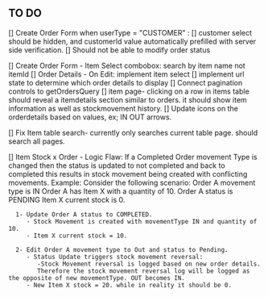 ## TO DO
[]  Create Order Form when userType = "CUSTOMER" : 
   [] customer select should be hidden, and customerId value automatically prefilled with server side verification.
   [] Should not be able to modify order status

[] Create Order Form - Item Select combobox: search by item name not itemId
[] Order Details - On Edit: implement item select
[] implement url state to determine which order details to display
[] Connect pagination controls to getOrdersQuery
[] item page- clicking on a row in items table should reveal a itemdetails section similar to orders. it should show item information as well as stockmovement history.
[] Update icons on the orderdetails based on values, ex; IN OUT arrows.

[] Fix Item table search- currently only searches current table page. should search all pages.

[] Item Stock x Order - Logic Flaw: If a Completed Order movement Type is changed then the status is updated to not completed and back to completed this results in stock movement being created with conflicting movements. 
   Example:
      Consider the following scenario:
         Order A movement type is IN
         Order A has Item X with a quantity of 10.
         Order A status is PENDING
         Item X current stock is 0.

      1- Update Order A status to COMPLETED.
         - Stock Movement is created with movementType IN and quantity of 10.
         - Item X current stock = 10.
      
      2- Edit Order A movement type to Out and status to Pending.
         - Status Update triggers stock movement reversal:
            -Stock Movement reversal is logged based on new order details.
            Therefore the stock movement reversal log will be logged as the opposite of new movementType. OUT becomes IN. 
         - New Item X stock = 20. while in reality it should be 0.

            

